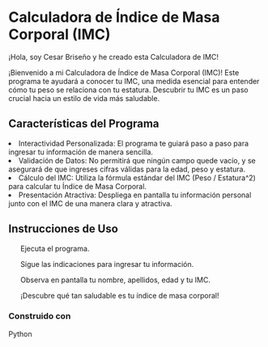 <h1>Calculadora de Índice de Masa Corporal (IMC)</h1>

<p>¡Hola, soy Cesar Briseño y he creado esta Calculadora de IMC!</p>
<p>¡Bienvenido a mi Calculadora de Índice de Masa Corporal (IMC)! Este programa te ayudará a conocer tu IMC, una medida esencial para entender cómo tu peso se relaciona con tu estatura. Descubrir tu IMC es un paso crucial hacia un estilo de vida más saludable.</p>

<h2>Características del Programa </h2>
<li>Interactividad Personalizada: El programa te guiará paso a paso para ingresar tu información de manera sencilla.</li>

<li>Validación de Datos: No permitirá que ningún campo quede vacío, y se asegurará de que ingreses cifras válidas para la edad, peso y estatura.</li>

<li>Cálculo del IMC: Utiliza la fórmula estándar del IMC (Peso / Estatura^2) para calcular tu Índice de Masa Corporal.</li>

<li>Presentación Atractiva: Despliega en pantalla tu información personal junto con el IMC de una manera clara y atractiva.</li>

<h2>Instrucciones de Uso</h2>
<ol>Ejecuta el programa.</ol>
<ol>Sigue las indicaciones para ingresar tu información.</ol>
<ol>Observa en pantalla tu nombre, apellidos, edad y tu IMC.</ol>
<ol>¡Descubre qué tan saludable es tu índice de masa corporal!</ol>

<h3> Construido con</h3>
<p>Python</p>
